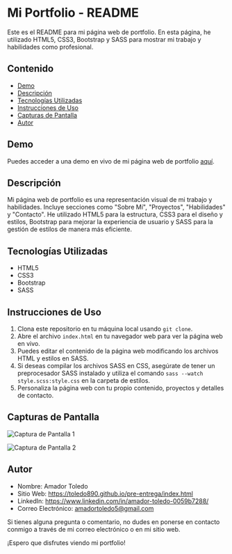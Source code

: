 # Mi Portfolio - README

Este es el README para mi página web de portfolio. En esta página, he utilizado HTML5, CSS3, Bootstrap y SASS  para mostrar mi trabajo y habilidades como profesional.

## Contenido

- [Demo](#demo)
- [Descripción](#descripción)
- [Tecnologías Utilizadas](#tecnologías-utilizadas)
- [Instrucciones de Uso](#instrucciones-de-uso)
- [Capturas de Pantalla](#capturas-de-pantalla)
- [Autor](#autor)

## Demo

Puedes acceder a una demo en vivo de mi página web de portfolio [aquí](#).

## Descripción

Mi página web de portfolio es una representación visual de mi trabajo y habilidades. Incluye secciones como "Sobre Mí", "Proyectos", "Habilidades" y "Contacto". He utilizado HTML5 para la estructura, CSS3 para el diseño y estilos, Bootstrap para mejorar la experiencia de usuario y SASS para la gestión de estilos de manera más eficiente.

## Tecnologías Utilizadas

- HTML5
- CSS3
- Bootstrap
- SASS

## Instrucciones de Uso

1. Clona este repositorio en tu máquina local usando `git clone`.
2. Abre el archivo `index.html` en tu navegador web para ver la página web en vivo.
3. Puedes editar el contenido de la página web modificando los archivos HTML y estilos en SASS.
4. Si deseas compilar los archivos SASS en CSS, asegúrate de tener un preprocesador SASS instalado y utiliza el comando `sass --watch style.scss:style.css` en la carpeta de estilos.
5. Personaliza la página web con tu propio contenido, proyectos y detalles de contacto.

## Capturas de Pantalla

![Captura de Pantalla 1](screenshot1.png)

![Captura de Pantalla 2](screenshot2.png)

## Autor

- Nombre: Amador Toledo
- Sitio Web: https://toledo890.github.io/pre-entrega/index.html
- LinkedIn: https://www.linkedin.com/in/amador-toledo-0059b7288/
- Correo Electrónico: amadortoledo5@gmail.com

Si tienes alguna pregunta o comentario, no dudes en ponerse en contacto conmigo a través de mi correo electrónico o en mi sitio web.

¡Espero que disfrutes viendo mi portfolio!
